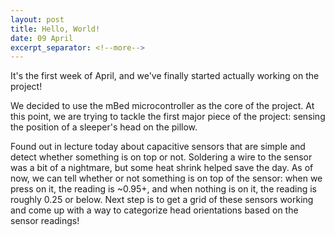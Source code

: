 ```yaml
---
layout: post
title: Hello, World!
date: 09 April
excerpt_separator: <!--more-->
---
```


It's the first week of April, and we've finally started actually working on the project!

We decided to use the mBed microcontroller as the core of the project. At this point, we are trying to tackle the first major piece of the project: sensing the position of a sleeper's head on the pillow.
<!--more-->
Found out in lecture today about capacitive sensors that are simple and detect whether something is on top or not. Soldering a wire to the sensor was a bit of a nightmare, but some heat shrink helped save the day. As of now, we can tell whether or not something is on top of the sensor: when we press on it, the reading is ~0.95+, and when nothing is on it, the reading is roughly 0.25 or below. Next step is to get a grid of these sensors working and come up with a way to categorize head orientations based on the sensor readings!
